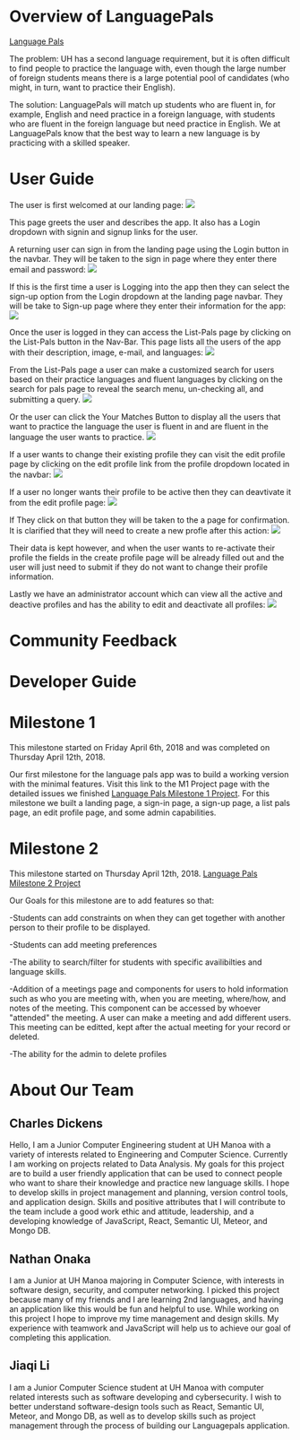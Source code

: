 # Overview of LanguagePals

[Language Pals](http://languagepals.meteorapp.com)

The problem: UH has a second language requirement, but it is often difficult to find people to practice the language with, even though the large number of foreign students means there is a large potential pool of candidates (who might, in turn, want to practice their English).

The solution: LanguagePals will match up students who are fluent in, for example, English and need practice in a foreign language, with students who are fluent in the foreign language but need practice in English. We at LanguagePals know that the best way to learn a new language is by practicing with a skilled speaker.

# User Guide

The user is first welcomed at our landing page:
![](landingPage.png)

This page greets the user and describes the app. It also has a Login dropdown with signin and signup links for the user.

A returning user can sign in from the landing page using the Login button in the navbar. They will be taken to the sign in page where they enter there email and password:
![](signInPage.png)

If this is the first time a user is Logging into the app then they can select the sign-up option from the Login dropdown at the landing page navbar. They will be take to Sign-up page where they enter their information for the app:
![](signupPage.png)

Once the user is logged in they can access the List-Pals page by clicking on the List-Pals button in the Nav-Bar. This page lists all the users of the app with their description, image, e-mail, and languages:
![](listPalsPage.png)

From the List-Pals page a user can make a customized search for users based on their practice languages and fluent languages by clicking on the search for pals page to reveal the search menu, un-checking all, and submitting a query.
![](listPalsSearch.png)

Or the user can click the Your Matches Button to display all the users that want to practice the language the user is fluent in and are fluent in the language the user wants to practice.
![](listPalsYourMatches.png)

If a user wants to change their existing profile they can visit the edit profile page by clicking on the edit profile link from the profile dropdown located in the navbar:
![](editProfilePage.png)

If a user no longer wants their profile to be active then they can deavtivate it from the edit profile page:
![](editProfilePageDeactivate.png)

If They click on that button they will be taken to the a page for confirmation. It is clarified that they will need to create a new profle after this action:
![](deactivatePage.png)

Their data is kept however, and when the user wants to re-activate their profile the fields in the create profile page will be already filled out and the user will just need to submit if they do not want to change their profile information.

Lastly we have an administrator account which can view all the active and deactive profiles and has the ability to edit and deactivate all profiles:
![](adminListPals.png)

# Community Feedback

# Developer Guide

# Milestone 1
This milestone started on Friday April 6th, 2018 and was completed on Thursday April 12th, 2018.

Our first milestone for the language pals app was to build a working version with the minimal features. Visit this link to the M1 Project page with the detailed issues we finished [Language Pals Milestone 1 Project](https://github.com/languagepals/languagepals/projects/1). For this milestone we built a landing page, a sign-in page, a sign-up page, a list pals page, an edit profile page, and some admin capabilities. 

# Milestone 2
This milestone started on Thursday April 12th, 2018.
[Language Pals Milestone 2 Project](https://github.com/languagepals/languagepals/projects/2)

Our Goals for this milestone are to add features so that:

-Students can add constraints on when they can get together with another person to their profile to be displayed. 

-Students can add meeting preferences

-The ability to search/filter for students with specific availibilties and language skills.  

-Addition of a meetings page and components for users to hold information such as who you are meeting with, when you are meeting, where/how, and notes of the meeting. This component can be accessed by whoever "attended" the meeting. A user can make a meeting and add different users. This meeting can be editted, kept after the actual meeting for your record or deleted. 

-The ability for the admin to delete profiles

# About Our Team

## Charles Dickens
Hello, I am a Junior Computer Engineering student at UH Manoa with a variety of interests related to Engineering and Computer Science. Currently I am working on projects related to Data Analysis. My goals for this project are to build a user friendly application that can be used to connect people who want to share their knowledge and practice new language skills. I hope to develop skills in project management and planning, version control tools, and application design. Skills and positive attributes that I will contribute to the team include a good work ethic and attitude, leadership, and a developing knowledge of JavaScript, React, Semantic UI, Meteor, and Mongo DB.

## Nathan Onaka
I am a Junior at UH Manoa majoring in Computer Science, with interests in software design, security, and computer networking.  I picked this project because many of my friends and I are learning 2nd languages, and having an application like this would be fun and helpful to use.  While working on this project I hope to improve my time management and design skills.  My experience with teamwork and JavaScript will help us to achieve our goal of completing this application.

## Jiaqi Li
I am a Junior Computer Science student at UH Manoa with computer related interests such as software developing and cybersecurity. I wish to better understand software-design tools such as React, Semantic UI, Meteor, and Mongo DB, as well as to develop skills such as project management through the process of building our Languagepals application.

